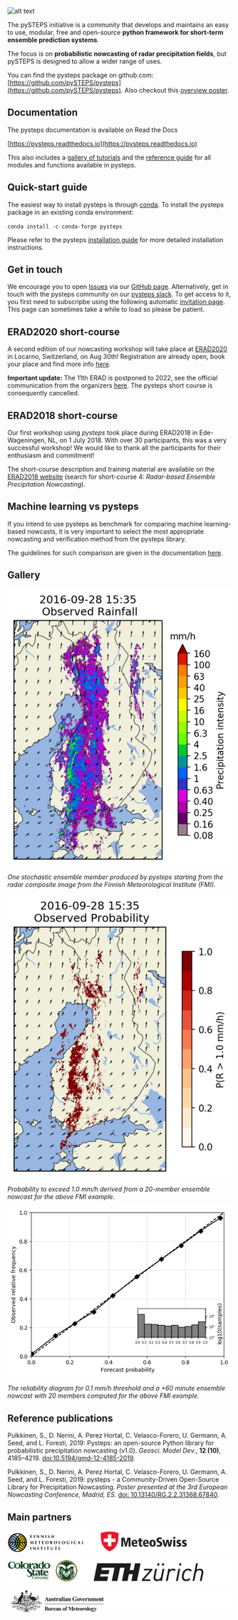 [logo]: https://avatars3.githubusercontent.com/u/40021569?s=200&v=4
![alt text][logo]

The pySTEPS initiative  is a community that develops and maintains an easy to use, modular, free and open-source **python framework for short-term ensemble prediction systems**.

The focus is on **probabilistic nowcasting of radar precipitation fields**, but pySTEPS is designed to allow a wider range of uses.

You can find the pysteps package on github.com: [https://github.com/pySTEPS/pysteps](https://github.com/pySTEPS/pysteps). Also checkout this [overview poster](https://www.researchgate.net/publication/332781022_pysteps_-_a_Community-Driven_Open-Source_Library_for_Precipitation_Nowcasting).

## Documentation

The pysteps documentation is available on Read the Docs

[https://pysteps.readthedocs.io](https://pysteps.readthedocs.io)

This also includes a [gallery of tutorials](https://pysteps.readthedocs.io/en/latest/auto_examples/index.html) and the [reference guide](https://pysteps.readthedocs.io/en/latest/pysteps_reference/index.html) for all modules and functions available in pysteps.

## Quick-start guide

The easiest way to install pysteps is through [conda](https://anaconda.org/conda-forge/pysteps). To install the pysteps package in an existing conda environment:

`conda install -c conda-forge pysteps`

Please refer to the pysteps [installation guide](https://pysteps.readthedocs.io/en/latest/user_guide/install_pysteps.html) for more detailed installation instructions.

## Get in touch

We encourage you to open [Issues](https://github.com/pySTEPS/pysteps/issues) via our [GitHub page](https://github.com/pySTEPS/pysteps). Alternatively, get in touch with the pysteps community on our [pysteps slack](https://pysteps.slack.com/). To get access to it, you first need to subscripbe using the following automatic [invitation page](https://pysteps-slackin.herokuapp.com/). This page can sometimes take a while to load so please be patient.

## ERAD2020 short-course

A second edition of our nowcasting workshop will take place at [ERAD2020](https://www.erad2020.ch/) in Locarno, Switzerland, on Aug 30th! Registration are already open, book your place and find more info [here](https://www.erad2020.ch/short-courses-1).

**Important update:** The 11th ERAD is postponed to 2022, see the official communication from the organizers [here](https://www.erad2020.ch/). The pysteps short course is consequently cancelled.

## ERAD2018 short-course

Our first workshop using *pysteps* took place during ERAD2018 in Ede-Wageningen, NL, on 1 July 2018. With over 30 participants, this was a very successful workshop! We would like to thank all the participants for their enthusiasm and commitment!

The short-course description and training material are available on the [ERAD2018 website](https://www.erad2018.nl/short-courses/) (search for short-course 4: *Radar-based Ensemble Precipitation Nowcasting*).

## Machine learning vs pysteps

If you intend to use pysteps as benchmark for comparing machine learning-based nowcasts, it is very important to select the most appropriate nowcasting and verification method from the pysteps library.

The guidelines for such comparison are given in the documentation [here](https://pysteps.readthedocs.io/en/latest/user_guide/machine_learning_pysteps.html).

## Gallery

![](figs/201609281600_stoch_8levels.gif)

*One stochastic ensemble member produced by pysteps starting from the radar composite image from the Finnish Meteorological Institute (FMI).*

![](figs/201609281600_prob1.0_8levels.gif)

*Probability to exceed 1.0 mm/h derived from a 20-member ensemble nowcast for the above FMI example.*

![](figs/fmi_reldiag_060_005_thr0.1.png)

*The reliability diagram for 0.1 mm/h threshold and a +60 minute ensemble nowcast with 20 members computed for the above FMI example.*

## Reference publications

Pulkkinen, S., D. Nerini, A. Perez Hortal, C. Velasco-Forero, U. Germann,
A. Seed, and L. Foresti, 2019:  Pysteps:  an open-source Python library for
probabilistic precipitation nowcasting (v1.0). *Geosci. Model Dev.*, **12 (10)**,
4185–4219. [doi:10.5194/gmd-12-4185-2019](https://doi.org/10.5194/gmd-12-4185-2019).

Pulkkinen, S., D. Nerini, A. Perez Hortal, C. Velasco-Forero, U. Germann, A. Seed, and
L. Foresti, 2019: pysteps - a Community-Driven Open-Source Library for
Precipitation Nowcasting. *Poster presented at the 3rd European Nowcasting
Conference, Madrid, ES*. [doi: 10.13140/RG.2.2.31368.67840](https://doi.org/10.13140/RG.2.2.31368.67840).

## Main partners
<pre style="background-color: white;"><img src="figs/logo_fmi.png" alt="drawing" height="50"/>    <img src="figs/logo_mch.png" alt="drawing" height="50"/></pre>

<pre style="background-color: white;"><img src="figs/logo_csu.jpg" alt="drawing" height="50"/>    <img src="figs/logo_ethz.jpg" alt="drawing" height="45"/></pre>

<pre style="background-color: white;"> <img src="figs/logo_bom.png" alt="drawing" height="50"/></pre>
